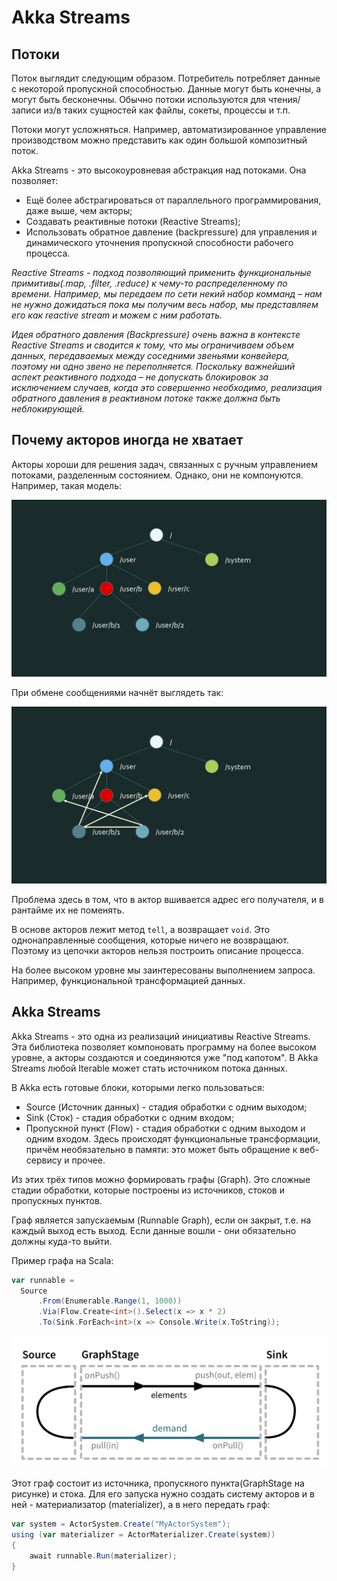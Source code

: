 # Akka Streams

## Потоки

Поток выглядит следующим образом. Потребитель потребляет данные с некоторой пропускной способностью. Данные могут быть конечны, а могут быть бесконечны. Обычно потоки используются для чтения/записи из/в таких сущностей как файлы, сокеты, процессы и т.п.

Потоки могут усложняться. Например, автоматизированное управление производством можно представить как один большой композитный поток. 

Akka Streams - это высокоуровневая абстракция над потоками. Она позволяет:

- Ещё более абстрагироваться от параллельного программирования, даже выше, чем акторы;
- Создавать реактивные потоки (Reactive Streams);
- Использовать обратное давление (backpressure) для управления и динамического уточнения пропускной способности рабочего процесса.

*Reactive Streams - подход позволяющий применить функциональные примитивы(.map, .filter, .reduce) к чему-то распределенному по времени. Например, мы передаем по сети некий набор комманд – нам не нужно дожидаться пока мы получим весь набор, мы представляем его как reactive stream и можем с ним работать.*

*Идея обратного давления (Backpressure) очень важна в контексте Reactive Streams и сводится к тому, что мы ограничиваем объем данных, передаваемых между соседними звеньями конвейера, поэтому ни одно звено не переполняется. Поскольку важнейший аспект реактивного подхода – не допускать блокировок за исключением случаев, когда это совершенно необходимо, реализация обратного давления в реактивном потоке также должна быть неблокирующей.*


## Почему акторов иногда не хватает

Акторы хороши для решения задач, связанных с ручным управлением потоками, разделенным состоянием. Однако, они не компонуются. Например, такая модель:

![1](img/1.jpg)

При обмене сообщениями начнёт выглядеть так:

![2](img/2.jpg)

Проблема здесь в том, что в актор вшивается адрес его получателя, и в рантайме их не поменять. 

В основе акторов лежит метод `tell`, а возвращает `void`. Это однонаправленные сообщения, которые ничего не возвращают. Поэтому из цепочки акторов нельзя построить описание процесса.

На более высоком уровне мы заинтересованы выполнением запроса. Например, функциональной трансформацией данных.


## Akka Streams

Akka Streams - это одна из реализаций инициативы Reactive Streams. Эта библиотека позволяет компоновать программу на более высоком уровне, а акторы создаются и соединяются уже "под капотом". В Akka Streams любой Iterable может стать источником потока данных. 

В Akka есть готовые блоки, которыми легко пользоваться:

- Source (Источник данных) - стадия обработки с одним выходом;
- Sink (Сток) - стадия обработки с одним входом;
- Пропускной пункт (Flow) - стадия обработки с одним выходом и одним входом. Здесь происходят функциональные трансформации, причём необязательно в памяти: это может быть обращение к веб-сервису и прочее.

Из этих трёх типов можно формировать графы (Graph). Это сложные стадии обработки, которые построены из источников, стоков и пропускных пунктов. 

Граф является запускаемым (Runnable Graph), если он закрыт, т.е. на каждый выход есть выход. Если данные вошли - они обязательно должны куда-то выйти.

Пример графа на Scala:

```scala
var runnable = 
  Source
      .From(Enumerable.Range(1, 1000))
      .Via(Flow.Create<int>().Select(x => x * 2)
      .To(Sink.ForEach<int>(x => Console.Write(x.ToString));
```

![streams](img/streams.png)

Этот граф состоит из источника, пропускного пункта(GraphStage на рисунке) и стока. Для его запуска нужно создать систему акторов и в ней - материализатор (materializer), а в него передать граф:

```scala
var system = ActorSystem.Create("MyActorSystem");
using (var materializer = ActorMaterializer.Create(system))
{
    await runnable.Run(materializer);
}
```


